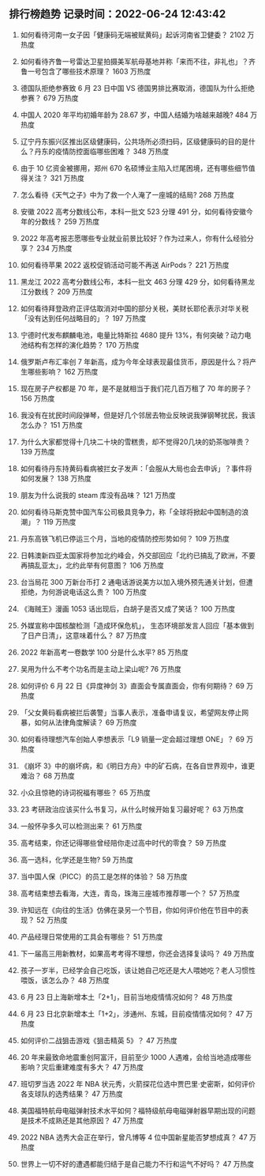 
## 排行榜趋势 记录时间：2022-06-24 12:43:42
  
  1. 如何看待河南一女子因「健康码无端被赋黄码」起诉河南省卫健委？ 2102 万热度
    
  2. 如何看待齐鲁一号雷达卫星拍摄美军航母基地并称「来而不往，非礼也」？齐鲁一号包含了哪些技术原理？ 1603 万热度
    
  3. 德国队拒绝参赛致 6 月 23 日中国 VS 德国男排比赛取消，德国队为什么拒绝参赛？ 679 万热度
    
  4. 中国人 2020 年平均初婚年龄为 28.67 岁，中国人结婚为啥越来越晚? 484 万热度
    
  5. 辽宁丹东振兴区推出区级健康码，公共场所必须扫码，区级健康码的目的是什么？丹东的疫情防控面临哪些困难？ 348 万热度
    
  6. 由于 10 亿资金被挪用，郑州 670 名硕博业主陷入烂尾困境，还有哪些细节值得关注？ 321 万热度
    
  7. 怎么看待《天气之子》中为了救一个人淹了一座城的结局? 268 万热度
    
  8. 安徽 2022 高考分数线公布，本科一批文 523 分理 491 分，如何看待安徽今年的分数线？ 259 万热度
    
  9. 2022 年高考报志愿哪些专业就业前景比较好？作为过来人，你有什么经验分享？ 234 万热度
    
  10. 如何看待苹果 2022 返校促销活动可能不再送 AirPods？ 221 万热度
    
  11. 黑龙江 2022 高考分数线公布，本科一批文 463 分理 429 分，如何看待黑龙江分数线？ 209 万热度
    
  12. 如何看待拜登政府正评估取消对中国的部分关税，美财长耶伦表示对华关税「没有达到任何战略目的​」？ 197 万热度
    
  13. 宁德时代发布麒麟电池，电量比特斯拉 4680 提升 13%，有何突破？动力电池结构有怎样的演化趋势？ 170 万热度
    
  14. 俄罗斯卢布汇率创 7 年新高，成为今年全球表现最佳货币，原因是什么？将产生哪些影响？ 162 万热度
    
  15. 现在房子产权都是 70 年，是不是就相当于我们花几百万租了 70 年的房子？ 156 万热度
    
  16. 我没有在扰民时间段弹琴，但是好几个邻居去物业反映说我弹钢琴扰民，我该怎么办？ 151 万热度
    
  17. 为什么大家都觉得十几块二十块的雪糕贵，却不觉得20几块的奶茶咖啡贵？ 139 万热度
    
  18. 如何看待丹东持黄码看病被拦女子发声：「会服从大局也会去申诉」？事件将如何发展？ 138 万热度
    
  19. 朋友为什么说我的 steam 库没有品味？ 121 万热度
    
  20. 如何看待马斯克赞中国汽车公司极具竞争力，称「全球将掀起中国制造的浪潮」？ 119 万热度
    
  21. 丹东高铁飞机已停运三个月，当地的疫情防控形势如何？ 109 万热度
    
  22. 日韩澳新四亚太国家将参加北约峰会，外交部回应「北约已搞乱了欧洲，不要再搞乱亚太」，北约此举有何意图？ 106 万热度
    
  23. 台当局花 300 万新台币打 2 通电话游说美方以加入境外预先通关计划，但遭拒绝，为何游说电话这么贵？ 100 万热度
    
  24. 《海贼王》漫画 1053 话出现后，白胡子是否又成了笑话？ 100 万热度
    
  25. 外媒宣称中国核酸检测「造成环保危机」， 生态环境部发言人回应「基本做到了日产日清」，这意味着什么？ 87 万热度
    
  26. 2022 年新高考一卷数学 100 分是什么水平? 85 万热度
    
  27. 吴用为什么不考个功名而是主动上梁山呢? 76 万热度
    
  28. 如何评价 6 月 22 日《异度神剑 3》直面会专属直面会，你有何期待？ 69 万热度
    
  29. 「父女黄码看病被拦后袭警」当事人表示，准备申请复议，希望网友停止网暴，如何从法律角度解读？ 69 万热度
    
  30. 如何看待理想汽车创始人李想表示「L9 销量一定会超过理想 ONE」？ 69 万热度
    
  31. 《崩坏 3》中的崩坏病，和《明日方舟》中的矿石病，在各自世界观中，谁更难治？ 68 万热度
    
  32. 小众且惊艳的诗词祝福有哪些？ 65 万热度
    
  33. 23 考研政治应该买什么书复习，从什么时候开始复习最好呢？ 63 万热度
    
  34. 一般怀孕多久可以检测出来？ 61 万热度
    
  35. 高考结束，你还记得哪些曾经陪你走过高中时代的零食？ 59 万热度
    
  36. 高一选科，化学还是生物? 59 万热度
    
  37. 当中国人保（PICC）的员工是怎样的体验？ 58 万热度
    
  38. 高考结束想去看海，大连，青岛，珠海三座城市推荐哪一个？ 57 万热度
    
  39. 许知远在《向往的生活》仿佛在录另一个节目，你如何评价他在节目中的表现？ 52 万热度
    
  40. 产品经理日常使用的工具会有哪些？ 51 万热度
    
  41. 下一届高三用新教材，如果高考考得不理想，你还会选择复读吗？ 49 万热度
    
  42. 孩子一岁半，已经学会自己吃饭，该让她自己吃还是大人喂她吃？老人习惯性喂饭，该怎么办？ 48 万热度
    
  43. 6 月 23 日上海新增本土「2+1」，目前当地疫情情况如何？ 48 万热度
    
  44. 6 月 23 日北京新增本土「1+2」，涉通州、东城，目前疫情情况如何？ 47 万热度
    
  45. 如何评价二战狙击游戏《狙击精英 5》？ 47 万热度
    
  46. 20 年来最致命地震重创阿富汗，目前至少 1000 人遇难，会给当地造成哪些影响？灾后重建难度有多大？ 47 万热度
    
  47. 班切罗当选 2022 年 NBA 状元秀，火箭探花位选中贾巴里·史密斯，如何评价各支球队的选秀结果？ 47 万热度
    
  48. 美国福特航母电磁弹射技术水平如何？福特级航母电磁弹射器早期出现的问题是技术不成熟还是其他原因？ 47 万热度
    
  49. 2022 NBA 选秀大会正在举行，曾凡博等 4 位中国新星能否梦想成真？ 47 万热度
    
  50. 世界上一切不好的遭遇都能归结于是自己能力不行和运气不好吗？ 47 万热度
    
